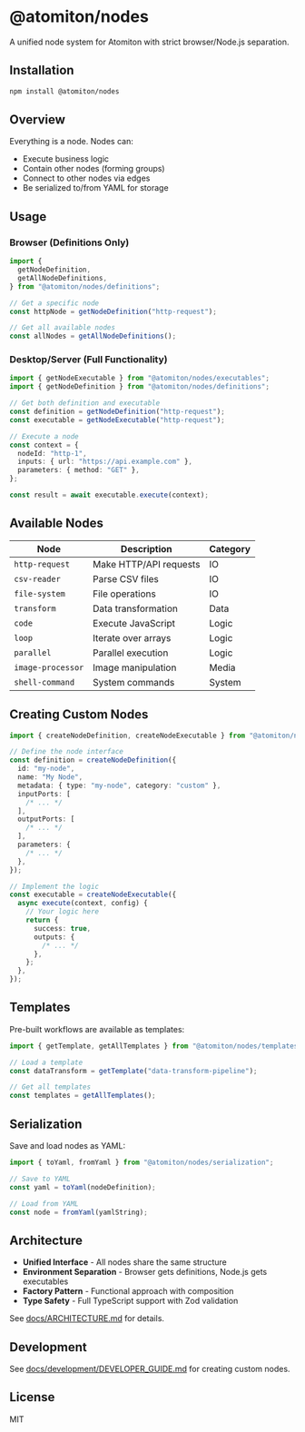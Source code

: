 # @atomiton/nodes

A unified node system for Atomiton with strict browser/Node.js separation.

## Installation

```bash
npm install @atomiton/nodes
```

## Overview

Everything is a node. Nodes can:

- Execute business logic
- Contain other nodes (forming groups)
- Connect to other nodes via edges
- Be serialized to/from YAML for storage

## Usage

### Browser (Definitions Only)

```typescript
import {
  getNodeDefinition,
  getAllNodeDefinitions,
} from "@atomiton/nodes/definitions";

// Get a specific node
const httpNode = getNodeDefinition("http-request");

// Get all available nodes
const allNodes = getAllNodeDefinitions();
```

### Desktop/Server (Full Functionality)

```typescript
import { getNodeExecutable } from "@atomiton/nodes/executables";
import { getNodeDefinition } from "@atomiton/nodes/definitions";

// Get both definition and executable
const definition = getNodeDefinition("http-request");
const executable = getNodeExecutable("http-request");

// Execute a node
const context = {
  nodeId: "http-1",
  inputs: { url: "https://api.example.com" },
  parameters: { method: "GET" },
};

const result = await executable.execute(context);
```

## Available Nodes

| Node              | Description            | Category |
| ----------------- | ---------------------- | -------- |
| `http-request`    | Make HTTP/API requests | IO       |
| `csv-reader`      | Parse CSV files        | IO       |
| `file-system`     | File operations        | IO       |
| `transform`       | Data transformation    | Data     |
| `code`            | Execute JavaScript     | Logic    |
| `loop`            | Iterate over arrays    | Logic    |
| `parallel`        | Parallel execution     | Logic    |
| `image-processor` | Image manipulation     | Media    |
| `shell-command`   | System commands        | System   |

## Creating Custom Nodes

```typescript
import { createNodeDefinition, createNodeExecutable } from "@atomiton/nodes";

// Define the node interface
const definition = createNodeDefinition({
  id: "my-node",
  name: "My Node",
  metadata: { type: "my-node", category: "custom" },
  inputPorts: [
    /* ... */
  ],
  outputPorts: [
    /* ... */
  ],
  parameters: {
    /* ... */
  },
});

// Implement the logic
const executable = createNodeExecutable({
  async execute(context, config) {
    // Your logic here
    return {
      success: true,
      outputs: {
        /* ... */
      },
    };
  },
});
```

## Templates

Pre-built workflows are available as templates:

```typescript
import { getTemplate, getAllTemplates } from "@atomiton/nodes/templates";

// Load a template
const dataTransform = getTemplate("data-transform-pipeline");

// Get all templates
const templates = getAllTemplates();
```

## Serialization

Save and load nodes as YAML:

```typescript
import { toYaml, fromYaml } from "@atomiton/nodes/serialization";

// Save to YAML
const yaml = toYaml(nodeDefinition);

// Load from YAML
const node = fromYaml(yamlString);
```

## Architecture

- **Unified Interface** - All nodes share the same structure
- **Environment Separation** - Browser gets definitions, Node.js gets
  executables
- **Factory Pattern** - Functional approach with composition
- **Type Safety** - Full TypeScript support with Zod validation

See [docs/ARCHITECTURE.md](./docs/ARCHITECTURE.md) for details.

## Development

See [docs/development/DEVELOPER_GUIDE.md](./docs/development/DEVELOPER_GUIDE.md)
for creating custom nodes.

## License

MIT
